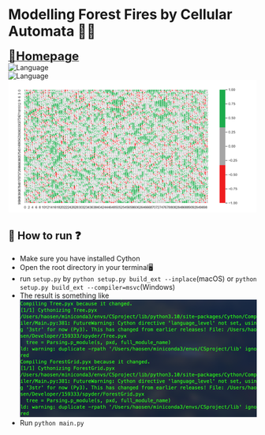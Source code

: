 # Modelling Forest Fires by Cellular Automata 🌲🔥
[<font size=5>🏡**Homepage**</font>](https://github.com/Whethe) \
![Language](https://img.shields.io/badge/language-python-brightgreen) \
![Language](https://img.shields.io/badge/language-cython-brightgreen) \
![img_1.png](img_1.png)
## :thinking: How to run :question:
+ Make sure you have installed Cython
+ Open the root directory in your terminal🖥
+ run `setup.py` by  `python setup.py build_ext --inplace`(macOS) or `python setup.py build_ext --compiler=msvc`(Windows)
+ The result is something like ![img.png](img.png)
+ Run `python main.py`